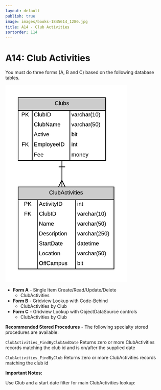 ```yaml
---
layout: default
publish: true
image: images/books-1845614_1280.jpg
title: A14 - Club Activities
sortorder: 114
---
```

# A14: Club Activities

You must do three forms (A, B and C) based on the following database tables.

![](A14.png)

- **Form A** - Single Item Create/Read/Update/Delete
  - ClubActivities
- **Form B** - Gridview Lookup with Code-Behind
  - ClubActivities by Club
- **Form C** - Gridview Lookup with ObjectDataSource controls
  - ClubActivities by Club

**Recommended Stored Procedures** - The following specialty stored procedures are available:

`ClubActivities_FindByClubAndDate` Returns zero or more ClubActivities records matching the club id and is on/after the supplied date

`ClubActivities_FindByClub` Returns zero or more ClubActivities records matching the club id 

**Important Notes:** 

Use Club and a start date filter for main ClubActivities lookup: 
